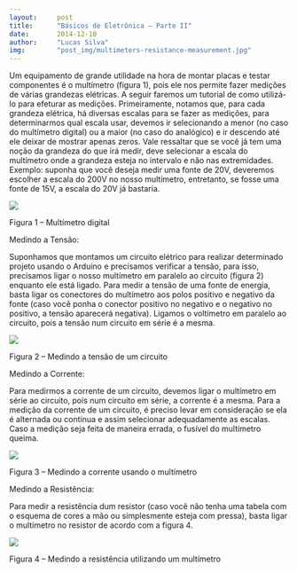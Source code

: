 ```yaml
---
layout:     post
title:      "Básicos de Eletrônica – Parte II"
date:       2014-12-10
author:     "Lucas Silva"
img:        "post_img/multimeters-resistance-measurement.jpg"
---
```




Um equipamento de grande utilidade na hora de montar placas e testar componentes é o multímetro (figura 1), pois ele nos permite fazer medições de várias grandezas elétricas. A seguir faremos um tutorial de como utilizá-lo para efeturar as medições. Primeiramente, notamos que, para cada grandeza elétrica, há diversas escalas para se fazer as medições, para determinarmos qual escala usar, devemos ir selecionando a menor (no caso do multímetro digital) ou a maior (no caso do analógico) e ir descendo até ele deixar de mostrar apenas zeros. Vale ressaltar que se você já tem uma noção da grandeza do que irá medir, deve selecionar a escala do multímetro onde a grandeza esteja no intervalo e não nas extremidades. Exemplo: suponha que você deseja medir uma fonte de 20V, deveremos escolher a escala do 200V no nosso multímetro, entretanto, se fosse uma fonte de 15V, a escala do 20V já bastaria.

<img src="{{ site.baseurl }}/post_img/multimetro.jpg" style="margin: 0 auto; max-height: 390px;">

Figura 1 – Multímetro digital

Medindo a Tensão:

 

Suponhamos que montamos um circuito elétrico para realizar determinado projeto usando o Arduino e precisamos verificar a tensão, para isso, precisamos ligar o nosso multímetro em paralelo ao circuito (figura 2) enquanto ele está ligado. Para medir a tensão de uma fonte de energia, basta ligar os conectores do multímetro aos polos positivo e negativo da fonte (caso você ponha o conector positivo no negativo e o negativo no positivo, a tensão aparecerá negativa). Ligamos o voltímetro em paralelo ao circuito, pois a tensão num circuito em série é a mesma.

<img src="{{ site.baseurl }}/post_img/measuring-voltage.gif" style="margin: 0 auto; max-height: 390px;">

Figura 2 – Medindo a tensão de um circuito

 

Medindo a Corrente:

 

Para medirmos a corrente de um circuito, devemos ligar o multímetro em série ao circuito, pois num circuito em série, a corrente é a mesma. Para a medição da corrente de um circuito, é preciso levar em consideração se ela é alternada ou contínua e assim selecionar adequadamente as escalas. Caso a medição seja feita de maneira errada, o fusível do multímetro queima.

<img src="{{ site.baseurl }}/post_img/measuring-current.jpg" style="margin: 0 auto; max-height: 390px;">

Figura 3 – Medindo a corrente usando o multímetro

Medindo a Resistência:

 

Para medir a resistência dum resistor (caso você não tenha uma tabela com o esquema de cores a mão ou simplesmente esteja com pressa), basta ligar o multímetro no resistor de acordo com a figura 4.

<img src="{{ site.baseurl }}/post_img/multimeters-resistance-measurement.jpg" style="margin: 0 auto; max-height: 390px;">

Figura 4 – Medindo a resistência utilizando um multímetro


